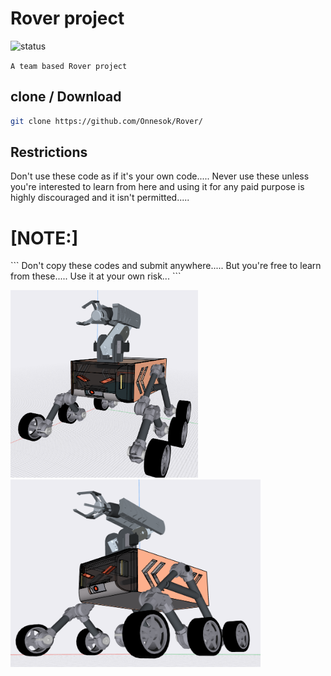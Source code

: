 # Rover project

![status](https://img.shields.io/badge/status-Working-red?style=flat-square)


```A team based Rover project ```

## clone / Download

```bash
git clone https://github.com/Onnesok/Rover/

```

## Restrictions
Don't use these code as if it's your own code..... Never use these unless you're interested to learn from here and using it for any paid purpose is highly discouraged and it isn't permitted.....

<h1>[NOTE:]</h2>``` Don't copy these codes and submit anywhere..... But you're free to learn from these..... Use it at your own risk... ```

<img src="https://github.com/Onnesok/Rover/blob/master/pics_rover/293069574_527315765840241_4955519413279060297_n.png" height = 300 width = 300><img src="https://github.com/Onnesok/Rover/blob/master/pics_rover/292533363_346134131003697_1417460284502209922_n.png" height = 300 width = 400>

